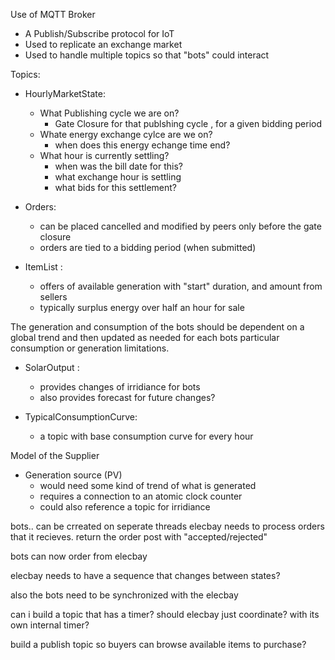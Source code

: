 







Use of MQTT Broker
- A Publish/Subscribe protocol for IoT 
- Used to replicate an exchange market
- Used to handle multiple topics so that "bots" could interact

Topics:
- HourlyMarketState:
    - What Publishing cycle we are on?
        - Gate Closure for that publshing cycle , for a given bidding period
    - Whate energy exchange cylce are we on?
        - when does this energy echange time end?
    - What hour is currently settling?
        - when was the bill date for this?
        - what exchange hour is settling
        - what bids for this settlement?

- Orders:
    - can be placed cancelled and modified by peers only before the gate closure
    - orders are tied to a bidding period (when submitted)

- ItemList : 
    - offers of available generation with "start" duration, and amount from sellers
    - typically surplus energy over half an hour for sale


The generation and consumption of the bots should be dependent on a global trend and then updated as needed for each bots particular consumption or generation limitations.

- SolarOutput : 
    - provides changes of irridiance for bots 
    - also provides forecast for future changes?

- TypicalConsumptionCurve:
    - a topic with base consumption curve for every hour

Model of the Supplier
- Generation source (PV)
    - would need some kind of trend of what is generated
    - requires a connection to an atomic clock counter
    - could also reference a topic for irridiance


bots.. can be crreated on seperate threads
elecbay needs to process orders that it recieves.
return the order post with "accepted/rejected"

bots can now order from elecbay

elecbay needs to have a sequence that changes
between states?

also the bots need to be synchronized with the elecbay

can i build a topic that has a timer?
should elecbay just coordinate? with its own internal timer?

build a publish topic so buyers can browse available items to purchase?
